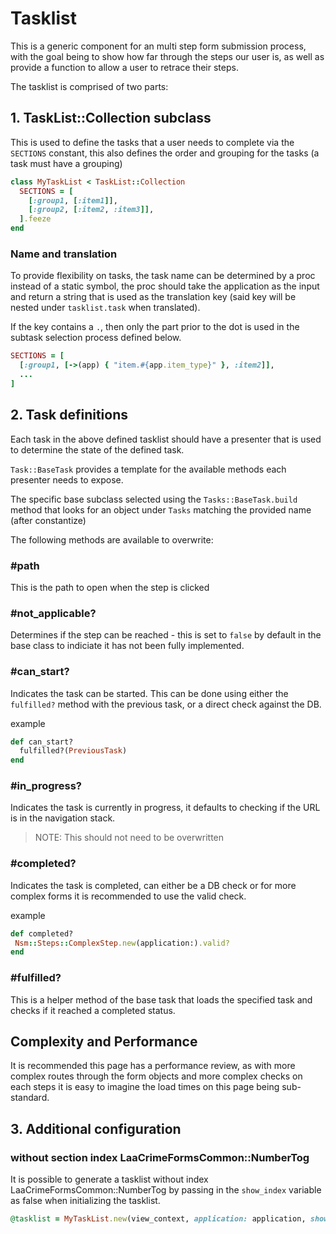 # Tasklist

This is a generic component for an multi step form submission process,
with the goal being to show how far through the steps our user is, as
well as provide a function to allow a user to retrace their steps.

The tasklist is comprised of two parts:

## 1. TaskList::Collection subclass

This is used to define the tasks that a user needs to complete via
the `SECTIONS` constant, this also defines the order and grouping for
the tasks (a task must have a grouping)

```ruby
class MyTaskList < TaskList::Collection
  SECTIONS = [
    [:group1, [:item1]],
    [:group2, [:item2, :item3]],
  ].feeze
end
```

### Name and translation

To provide flexibility on tasks, the task name can be determined by
a proc instead of a static symbol, the proc should take the application
as the input and return a string that is used as the translation key
(said key will be nested under `tasklist.task` when translated).

If the key contains a `.`, then only the part prior to the dot is used
in the subtask selection process defined below.

```ruby
SECTIONS = [
  [:group1, [->(app) { "item.#{app.item_type}" }, :item2]],
  ...
]
```

## 2. Task definitions

Each task in the above defined tasklist should have a presenter that
is used to determine the state of the defined task.

`Task::BaseTask` provides a template for the available methods each
presenter needs to expose.

The specific base subclass selected using the `Tasks::BaseTask.build`
method that looks for an object under `Tasks` matching the provided
name (after constantize)

The following methods are available to overwrite:

### #path

This is the path to open when the step is clicked

### #not_applicable?

Determines if the step can be reached - this is set to `false` by default
in the base class to indiciate it has not been fully implemented.

### #can_start?

Indicates the task can be started. This can be done using either the
`fulfilled?` method with the previous task, or a direct check against
the DB.

example

```ruby
def can_start?
  fulfilled?(PreviousTask)
end
```

### #in_progress?

Indicates the task is currently in progress, it defaults to checking if the
URL is in the navigation stack.

> NOTE: This should not need to be overwritten

### #completed?

Indicates the task is completed, can either be a DB check or for more complex
forms it is recommended to use the valid check.

example

```ruby
def completed?
 Nsm::Steps::ComplexStep.new(application:).valid?
end
```

### #fulfilled?

This is a helper method of the base task that loads the specified task
and checks if it reached a completed status.

## Complexity and Performance

It is recommended this page has a performance review, as with more complex
routes through the form objects and more complex checks on each steps it
is easy to imagine the load times on this page being sub-standard.

## 3. Additional configuration

### without section index LaaCrimeFormsCommon::NumberTog

It is possible to generate a tasklist without index LaaCrimeFormsCommon::NumberTog by passing
in the `show_index` variable as false when initializing the tasklist.

```ruby
@tasklist = MyTaskList.new(view_context, application: application, show_index: false)
```
